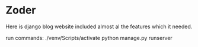 # Zoder
 Here is django blog website included almost al the features which it needed.
 
 run commands:
 ./venv/Scripts/activate
 python manage.py runserver 